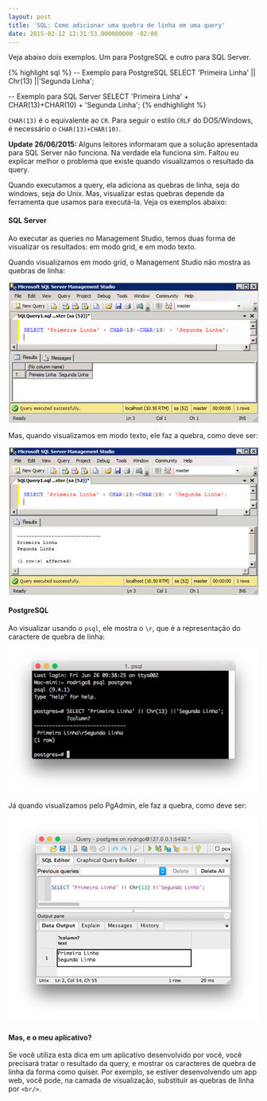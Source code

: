 ```yaml
---
layout: post
title: 'SQL: Como adicionar uma quebra de linha em uma query'
date: 2015-02-12 12:31:53.000000000 -02:00
---
```

Veja abaixo dois exemplos. Um para PostgreSQL e outro para SQL Server.

{% highlight sql %}
-- Exemplo para PostgreSQL
SELECT 'Primeira Linha' || Chr(13) ||'Segunda Linha';

-- Exemplo para SQL Server
SELECT 'Primeira Linha' + CHAR(13)+CHAR(10) + 'Segunda Linha';
{% endhighlight %}

`CHAR(13)` é o equivalente ao `CR`. Para seguir o estilo `CRLF` do DOS/Windows,
é necessário o `CHAR(13)+CHAR(10)`.

**Update 26/06/2015:** Alguns leitores informaram que a solução apresentada para
SQL Server não funciona. Na verdade ela funciona sim. Faltou eu explicar melhor
o problema que existe quando visualizamos o resultado da query.

Quando executamos a query, ela adiciona as quebras de linha, seja do windows,
seja do Unix. Mas, visualizar estas quebras depende da ferramenta que usamos para
executá-la. Veja os exemplos abaixo:

#### SQL Server

Ao executar as queries no Management Studio, temos duas forma de visualizar os
resultados: em modo grid, e em modo texto.

Quando visualizamos em modo grid, o Management Studio não mostra as quebras de
linha:

![](/assets/sqlserver-result-to-grid.png)

Mas, quando visualizamos em modo texto, ele faz a quebra, como deve ser:

![](/assets/sqlserver-result-to-text.png)


#### PostgreSQL

Ao visualizar usando o `psql`, ele mostra o `\r`, que é a representação do
caractere de quebra de linha:

![](/assets/pgsql-terminal.png)

Já quando visualizamos pelo PgAdmin, ele faz a quebra, como deve ser:

![](/assets/pgsql-pgadmin.png)


#### Mas, e o meu aplicativo?

Se você utiliza esta dica em um aplicativo desenvolvido por você, você precisará
tratar o resultado da query, e mostrar os caracteres de quebra de linha da forma
como quiser. Por exemplo, se estiver desenvolvendo um app web, você pode, na
camada de visualização, substituir as quebras de linha por `<br/>`.
